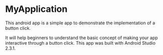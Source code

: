 # MyApplication
This android app is a simple app to demonstrate the implementation of a button click. 

It will help beginners to understand the basic concept of making your app interactive through a button click. 
This app was built with Android Studio 2.3.1.

